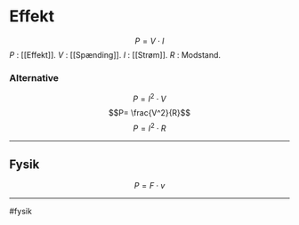 # Effekt
$$P = V \cdot I$$
$P$ : [[Effekt]].
$V$ : [[Spænding]].
$I$ : [[Strøm]].
$R$ : Modstand.

### Alternative
$$P=I^2 \cdot V$$
$$P= \frac{V^2}{R}$$
$$P=I^2 \cdot R$$

---

## Fysik
$$P = F \cdot v$$

---
#fysik 
